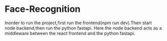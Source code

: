 # Face-Recognition
Inorder to run the project,first run the frontend(npm run dev).Then start node backend,then run the python fastapi.
Here the node backend acts as a middleware between the react frontend and the python fastapi.
